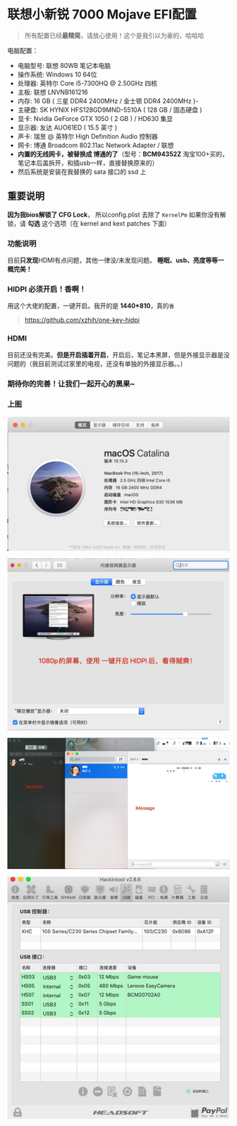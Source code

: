 # 联想小新锐 7000 Mojave EFI配置

> 所有配置已经**最精简**，请放心使用！这个是我引以为豪的，哈哈哈

电脑配置：

- 电脑型号: 联想 80WB 笔记本电脑
- 操作系统: Windows 10 64位
-  处理器: 英特尔 Core i5-7300HQ @ 2.50GHz 四核
-    主板: 联想 LNVNB161216
-    内存: 16 GB ( 三星 DDR4 2400MHz / 金士顿 DDR4 2400MHz )-
-  主硬盘: SK HYNIX HFS128GD9MND-5510A ( 128 GB / 固态硬盘 )
-    显卡: Nvidia GeForce GTX 1050 ( 2 GB ) / HD630 集显
-  显示器: 友达 AUO61ED ( 15.5 英寸  )
-    声卡: 瑞昱  @ 英特尔 High Definition Audio 控制器
- 网卡: 博通 Broadcom 802.11ac Network Adapter / 联想
- **内置的无线网卡，被替换成 博通的了**（型号：**BCM94352Z** 淘宝100+买的，笔记本后盖拆开，和插usb一样，直接替换原来的）
- 然后系统是安装在我替换的 sata 接口的 ssd 上



## 重要说明

**因为我bios解锁了 CFG Lock**， 所以config.plist 去除了 `KernelPm`  如果你没有解锁，请 **勾选** 这个选项（在 kernel and kext patches 下面）

### 功能说明

目前**只发现**HDMI有点问题，其他一律没/未发现问题。 **睡眠、usb、亮度等等一概完美！**

### HIDPI 必须开启！香啊！

用这个大佬的配置，一键开启。我开的是  **1440*810**，真的`香`

> https://github.com/xzhih/one-key-hidpi



### HDMI

目前还没有完美。**但是开启插着开启**，开启后，笔记本黑屏，但是外接显示器是没问题的（我目前测试过家里的电视，还没有单独的外接显示器。。）



### 期待你的完善！让我们一起开心的黑果~



### 上图

![关于](./screenshots/0082zybply1gc64dijyn1j30wo0jq41f.jpg)

![屏幕](./screenshots/0082zybply1gc64dn2y0ej310s0scjvj.jpg)

![facetime](./screenshots/0082zybply1gc64dw28btj31ev0u00xf.jpg)

![Xnip2019-11-24_09-21-36](./screenshots/0082zybply1gc64ebiig1j30fu0h8n11.jpg)